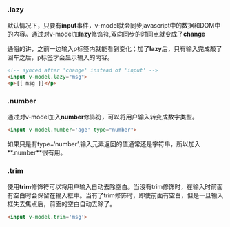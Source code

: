 ### .lazy
默认情况下，只要有**input**事件，v-model就会同步javascript中的数据和DOM中的内容。通过对v-model加**lazy**修饰符,双向同步的时间点就变成了**change**

通俗的讲，之前一边输入p标签内就能看到变化；加了**lazy**后，只有输入完成敲了回车之后，p标签才会显示输入的内容。
```html
<!-- synced after 'change' instead of 'input' -->
<input v-model.lazy="msg">
<p>{{ msg }}</p>
```
### .number
通过对v-model加入**number**修饰符，可以将用户输入转变成数字类型。
```html
<input v-model.number='age' type="number">
```
如果只是有type=‘number’,输入元素返回的值通常还是字符串，所以加入**.number**很有用。
### .trim
使用**trim**修饰符可以将用户输入自动去除空白。当没有trim修饰时，在输入时前面有空白时会保留在输入框中。当有了trim修饰时，即使前面有空白，但是一旦输入框失去焦点后，前面的空白自动去除了。
```html
<input v-model.trim='msg'>
```
